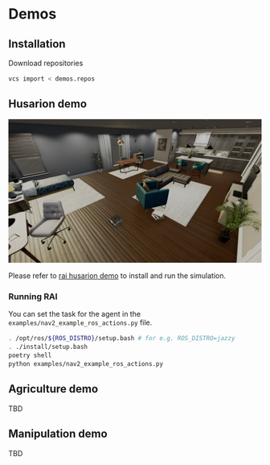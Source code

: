 # Demos

## Installation

Download repositories

```bash
vcs import < demos.repos
```

## Husarion demo

![Screenshot1](imgs/o3deSimulation.png)

Please refer to [rai husarion demo][rai husarion demo] to install and run the simulation.

### Running RAI

You can set the task for the agent in the `examples/nav2_example_ros_actions.py` file.

```bash
. /opt/ros/${ROS_DISTRO}/setup.bash # for e.g. ROS_DISTRO=jazzy
. ./install/setup.bash
poetry shell
python examples/nav2_example_ros_actions.py
```

[rai husarion demo]: https://github.com/RobotecAI/rai-husarion-demo-private

## Agriculture demo

TBD

## Manipulation demo

TBD
